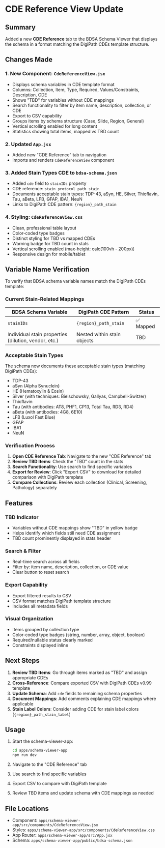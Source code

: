 # CDE Reference View Update

## Summary

Added a new **CDE Reference** tab to the BDSA Schema Viewer that displays the schema in a format matching the DigiPath CDEs template structure.

## Changes Made

### 1. New Component: `CdeReferenceView.jsx`
   - Displays schema variables in CDE template format
   - Columns: Collection, Item, Type, Required, Values/Constraints, Description, CDE
   - Shows "TBD" for variables without CDE mappings
   - Search functionality to filter by item name, description, collection, or CDE
   - Export to CSV capability
   - Groups items by schema structure (Case, Slide, Region, General)
   - Vertical scrolling enabled for long content
   - Statistics showing total items, mapped vs TBD count

### 2. Updated `App.jsx`
   - Added new "CDE Reference" tab to navigation
   - Imports and renders `CdeReferenceView` component

### 3. Added Stain Types CDE to `bdsa-schema.json`
   - Added `cde` field to `stainIDs` property
   - CDE reference: `stain_protocol_path_stain`
   - Documents acceptable stain types: TDP-43, aSyn, HE, Silver, Thioflavin, Tau, aBeta, LFB, GFAP, IBA1, NeuN
   - Links to DigiPath CDE pattern: `{region}_path_stain`

### 4. Styling: `CdeReferenceView.css`
   - Clean, professional table layout
   - Color-coded type badges
   - Distinct styling for TBD vs mapped CDEs
   - Warning badge for TBD count in stats
   - Vertical scrolling enabled (max-height: calc(100vh - 200px))
   - Responsive design for mobile/tablet

## Variable Name Verification

To verify that BDSA schema variable names match the DigiPath CDEs template:

### Current Stain-Related Mappings

| BDSA Schema Variable | DigiPath CDE Pattern | Status |
|---------------------|---------------------|--------|
| `stainIDs` | `{region}_path_stain` | ✅ Mapped |
| Individual stain properties (dilution, vendor, etc.) | Nested within stain objects | TBD |

### Acceptable Stain Types

The schema now documents these acceptable stain types (matching DigiPath CDEs):
- TDP-43
- aSyn (Alpha Synuclein)  
- HE (Hematoxylin & Eosin)
- Silver (with techniques: Bielschowsky, Gallyas, Campbell-Switzer)
- Thioflavin
- Tau (with antibodies: AT8, PHF1, CP13, Total Tau, RD3, RD4)
- aBeta (with antibodies: 4G8, 6E10)
- LFB (Luxol Fast Blue)
- GFAP
- IBA1
- NeuN

### Verification Process

1. **Open CDE Reference Tab**: Navigate to the new "CDE Reference" tab
2. **Review TBD Items**: Check the "TBD" count in the stats
3. **Search Functionality**: Use search to find specific variables
4. **Export for Review**: Click "Export CSV" to download for detailed comparison with DigiPath template
5. **Compare Collections**: Review each collection (Clinical, Screening, Pathology) separately

## Features

### TBD Indicator
- Variables without CDE mappings show "TBD" in yellow badge
- Helps identify which fields still need CDE assignment
- TBD count prominently displayed in stats header

### Search & Filter
- Real-time search across all fields
- Filter by: item name, description, collection, or CDE value
- Clear button to reset search

### Export Capability
- Export filtered results to CSV
- CSV format matches DigiPath template structure
- Includes all metadata fields

### Visual Organization
- Items grouped by collection type
- Color-coded type badges (string, number, array, object, boolean)
- Required/nullable status clearly marked
- Constraints displayed inline

## Next Steps

1. **Review TBD Items**: Go through items marked as "TBD" and assign appropriate CDEs
2. **Cross-Reference**: Compare exported CSV with DigiPath CDEs v0.99 template
3. **Update Schema**: Add `cde` fields to remaining schema properties
4. **Document Mappings**: Add comments explaining CDE mappings where applicable
5. **Stain Label Colors**: Consider adding CDE for stain label colors (`{region}_path_stain_label`)

## Usage

1. Start the schema-viewer-app:
   ```bash
   cd apps/schema-viewer-app
   npm run dev
   ```

2. Navigate to the "CDE Reference" tab

3. Use search to find specific variables

4. Export CSV to compare with DigiPath template

5. Review TBD items and update schema with CDE mappings as needed

## File Locations

- Component: `apps/schema-viewer-app/src/components/CdeReferenceView.jsx`
- Styles: `apps/schema-viewer-app/src/components/CdeReferenceView.css`
- App Router: `apps/schema-viewer-app/src/App.jsx`
- Schema: `apps/schema-viewer-app/public/bdsa-schema.json`

